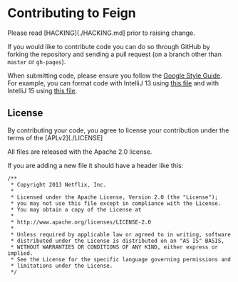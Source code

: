 # Contributing to Feign
Please read [HACKING](./HACKING.md] prior to raising change.

If you would like to contribute code you can do so through GitHub by forking the repository and sending a pull request (on a branch other than `master` or `gh-pages`).

When submitting code, please ensure you follow the [Google Style Guide](http://google-styleguide.googlecode.com/svn/trunk/javaguide.html). For example, you can format code with IntelliJ 13 using [this file](https://google.github.io/styleguide/intellij-java-google-style.xml) and with IntelliJ 15 using [this file](https://raw.githubusercontent.com/garukun/styleguide/add-intellij-15-java/intellij-15-java-google-style.xml).

## License

By contributing your code, you agree to license your contribution under the terms of the [APLv2](./LICENSE]

All files are released with the Apache 2.0 license.

If you are adding a new file it should have a header like this:

```
/**
 * Copyright 2013 Netflix, Inc.
 * 
 * Licensed under the Apache License, Version 2.0 (the "License");
 * you may not use this file except in compliance with the License.
 * You may obtain a copy of the License at
 * 
 * http://www.apache.org/licenses/LICENSE-2.0
 * 
 * Unless required by applicable law or agreed to in writing, software
 * distributed under the License is distributed on an "AS IS" BASIS,
 * WITHOUT WARRANTIES OR CONDITIONS OF ANY KIND, either express or implied.
 * See the License for the specific language governing permissions and
 * limitations under the License.
 */
 ```
